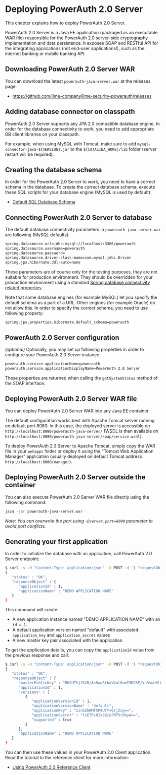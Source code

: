 # Deploying PowerAuth 2.0 Server

This chapter explains how to deploy PowerAuth 2.0 Server.

PowerAuth 2.0 Server is a Java EE application (packaged as an executable WAR file) responsible for the PowerAuth 2.0 server-side cryptography implementation and data persistence. It exposes SOAP and RESTful API for the integrating applications (not end-user applications!), such as the internet banking or mobile banking API.

## Downloading PowerAuth 2.0 Server WAR

You can download the latest `powerauth-java-server.war` at the releases page:

- https://github.com/lime-company/lime-security-powerauth/releases

## Adding database connector on classpath

PowerAuth 2.0 Server supports any JPA 2.0 compatible database engine. In order for the database connectivity to work, you need to add appropriate DB client libraries on your classpath.

For example, when using MySQL with Tomcat, make sure to add `mysql-connector-java-${VERSION}.jar` to the `${CATALINA_HOME}/lib` folder (server restart will be required).

## Creating the database schema

In order for the PowerAuth 2.0 Server to work, you need to have a correct schema in the database. To create the correct database schema, execute these SQL scripts for your database engine (MySQL is used by default):

- [Default SQL Database Schema](https://github.com/lime-company/lime-security-powerauth/tree/master/powerauth-docs/sql)

## Connecting PowerAuth 2.0 Server to database

The default database connectivity parameters in `powerauth-java-server.war` are following (MySQL defaults):

```sh
spring.datasource.url=jdbc:mysql://localhost:3306/powerauth
spring.datasource.username=powerauth
spring.datasource.password=
spring.datasource.driver-class-name=com.mysql.jdbc.Driver
spring.jpa.hibernate.ddl-auto=none
```

These parameters are of course only for the testing purposes, they are not suitable for production environment. They should be overridden for your production environment using a standard [Spring database connectivity related properties](https://docs.spring.io/spring-boot/docs/current/reference/html/boot-features-sql.html#boot-features-connect-to-production-database).

Note that some database engines (for example MySQL) let you specify the default schema as a part of a URL. Other engines (for example Oracle) do not allow this. In order to specify the correct schema, you need to use following property:

```sh
spring.jpa.properties.hibernate.default_schema=powerauth
```

## PowerAuth 2.0 Server configuration

_(optional)_ Optionally, you may set up following properties in order to configure your PowerAuth 2.0 Server instance:

```sh
powerauth.service.applicationName=powerauth
powerauth.service.applicationDisplayName=PowerAuth 2.0 Server
```

These properties are returned when calling the `getSystemStatus` method of the SOAP interface.

## Deploying PowerAuth 2.0 Server WAR file

You can deploy PowerAuth 2.0 Server WAR into any Java EE container.

The default configuration works best with Apache Tomcat server running on default port 8080. In this case, the deployed server is accessible on `http://localhost:8080/powerauth-java-server/` (WSDL is then available on `http://localhost:8080/powerauth-java-server/soap/service.wsdl`).

To deploy PowerAuth 2.0 Server to Apache Tomcat, simply copy the WAR file in your `webapps` folder or deploy it using the "Tomcat Web Application Manager" application (usually deployed on default Tomcat address `http://localhost:8080/manager`).

## Deploying PowerAuth 2.0 Server outside the container

You can also execute PowerAuth 2.0 Server WAR file directly using the following command:

```bash
java -jar powerauth-java-server.war
```

_Note: You can overwrite the port using `-Dserver.port=8090` parameter to avoid port conflicts._

## Generating your first application

In order to initialize the database with an application, call PowerAuth 2.0 Server endpoint:

```bash
$ curl -s -H "Content-Type: application/json" -X POST -d '{ "requestObject": { "applicationName": "DEMO APPLICATION NAME" } }' http://localhost:8080/powerauth-java-server/rest/pa/application/create | json_pp
{
   "status" : "OK",
   "responseObject" : {
      "applicationId" : 1,
      "applicationName" : "DEMO APPLICATION NAME"
   }
}
```

This command will create:

- A new application instance named "DEMO APPLICATION NAME" with an `id = 1`.
- A default application version named "default" with associated `application_key` and `application_secret` values
- A new master key pair associated with the application.

To get the application details, you can copy the `applicationId` value from the previous response and call:

```bash
$ curl -s -H "Content-Type: application/json" -X POST -d '{ "requestObject": { "applicationId": 1 } }' http://localhost:8080/powerauth-java-server/rest/pa/application/detail | json_pp
{
   "status" : "OK",
   "responseObject" : {
      "masterPublicKey" : "BKOUTVjJKVB/AnRwq3tbqVkol6omI9DS6E/Yu3swh0l6MewONsjL01LA2/dxpgN5+6Ihy9cW1BpuYtdoFrxxlTA=",
      "applicationId" : 1,
      "versions" : [
         {
            "applicationVersionId" : 1,
            "applicationVersionName" : "default",
            "applicationKey" : "zinbZhRMTXP4UTY+QrjZsg==",
            "applicationSecret" : "tzE7Ps0Ia8G/pFM75rh6yA==",
            "supported" : true
         }
      ],
      "applicationName" : "DEMO APPLICATION NAME"
   }
}
```

You can then use these values in your PowerAuth 2.0 Client application. Read the tutorial to the reference client for more information:

- [Using PowerAuth 2.0 Reference Client](https://github.com/lime-company/lime-security-powerauth/blob/master/powerauth-docs/source/tutorial/console-client-app.md)
